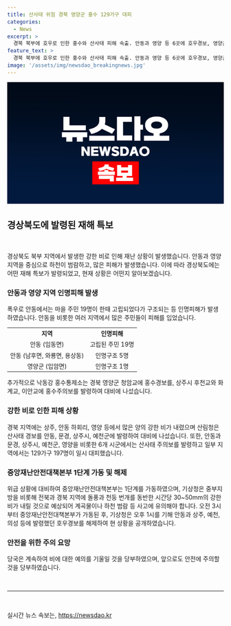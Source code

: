 ```yaml
---
title: 산사태 위험 경북 영양군 홍수 129가구 대피
categories:
  - News
excerpt: >
  경북 북부에 호우로 인한 홍수와 산사태 피해 속출. 안동과 영양 등 6곳에 호우경보, 영양군에 홍수경보 발령. 안동에서는 마을 주민 19명 고립, 구조. 대구·경북 지역 낙동강 보 6곳은 방류 시작. 산림청, 산사태 경보 발령, 129가구 197명 대피. 중앙재난안전대책본부 1단계 가동. 호우경보는 일부 해제되었지만 강한 비와 사고에 유의 요망. (출처: 기상청, 안동시)
feature_text: >
  경북 북부에 호우로 인한 홍수와 산사태 피해 속출. 안동과 영양 등 6곳에 호우경보, 영양군에 홍수경보 발령. 안동에서는 마을 주민 19명 고립, 구조. 대구·경북 지역 낙동강 보 6곳은 방류 시작. 산림청, 산사태 경보 발령, 129가구 197명 대피. 중앙재난안전대책본부 1단계 가동. 호우경보는 일부 해제되었지만 강한 비와 사고에 유의 요망. (출처: 기상청, 안동시)
image: '/assets/img/newsdao_breakingnews.jpg'
---
```


<p><img src="/assets/img/newsdao_breakingnews.jpg" alt="flaretime 속보" /></p>

<h2 data-ke-size="size26">경상북도에 발령된 재해 특보</h2>

<p data-ke-size="size16">&nbsp;</p>

<p data-ke-size="size16">경상북도 북부 지역에서 발생한 강한 비로 인해 재난 상황이 발생했습니다. 안동과 영양 지역을 중심으로 하천이 범람하고, 많은 피해가 발생했습니다. 이에 따라 경상북도에는 어떤 재해 특보가 발령되었고, 현재 상황은 어떤지 알아보겠습니다.</p>

<h3>안동과 영양 지역 인명피해 발생</h3>

<p data-ke-size="size16">폭우로 안동에서는 마을 주민 19명이 한때 고립되었다가 구조되는 등 인명피해가 발생하였습니다. 안동을 비롯한 여러 지역에서 많은 주민들이 피해를 입었습니다.</p>

<table>
    <tbody>
        <tr>
            <td style="text-align: center; height: 17px;"><b>지역</b></td>
            <td style="text-align: center; height: 17px;"><b>인명피해</b></td>
        </tr>
        <tr>
            <td style="text-align: center; height: 17px;">안동 (임동면)</td>
            <td style="text-align: center; height: 17px;">고립된 주민 19명</td>
        </tr>
        <tr>
            <td style="text-align: center; height: 17px;">안동 (남후면, 와룡면, 용상동)</td>
            <td style="text-align: center; height: 17px;">인명구조 5명</td>
        </tr>
        <tr>
            <td style="text-align: center; height: 17px;">영양군 (입암면)</td>
            <td style="text-align: center; height: 17px;">인명구조 1명</td>
        </tr>
    </tbody>
</table>

<p data-ke-size="size16">추가적으로 낙동강 홍수통제소는 경북 영양군 청암교에 홍수경보를, 상주시 후천교와 화계교, 이안교에 홍수주의보를 발령하여 대비에 나섰습니다.</p>

<h3>강한 비로 인한 피해 상황</h3>

<p data-ke-size="size16">경북 지역에는 상주, 안동 하회리, 영양 등에서 많은 양의 강한 비가 내렸으며 산림청은 산사태 경보를 안동, 문경, 상주시, 예천군에 발령하여 대비에 나섰습니다. 또한, 안동과 문경, 상주시, 예천군, 영양을 비롯한 6개 시군에서는 산사태 주의보를 발령하고 일부 지역에서는 129가구 197명이 일시 대피했습니다.</p>

<h3>중앙재난안전대책본부 1단계 가동 및 해제</h3>

<p data-ke-size="size16">위급 상황에 대비하여 중앙재난안전대책본부는 1단계를 가동하였으며, 기상청은 중부지방을 비롯해 전북과 경북 지역에 돌풍과 천둥 번개를 동반한 시간당 30~50mm의 강한 비가 내릴 것으로 예상되어 계곡물이나 하천 범람 등 사고에 유의해야 합니다. 오전 3시부터 중앙재난안전대책본부가 가동된 후, 기상청은 오후 1시를 기해 안동과 상주, 예천, 의성 등에 발령했던 호우경보를 해제하여 현 상황을 공개하였습니다.</p>

<h3>안전을 위한 주의 요망</h3>

<p data-ke-size="size16">당국은 계속하여 비에 대한 예의를 기울일 것을 당부하였으며, 앞으로도 안전에 주의할 것을 당부하였습니다.</p>

<p data-ke-size="size16">&nbsp;</p>

<hr>

<p data-ke-size="size16">&nbsp;</p>
실시간 뉴스 속보는, <a href="https://newsdao.kr" rel="dofollow">https://newsdao.kr</a>


